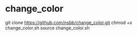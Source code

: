 # change_color
git clone https://github.com/nsbb/change_color.git
chmod +x change_color.sh
source change_color.sh
